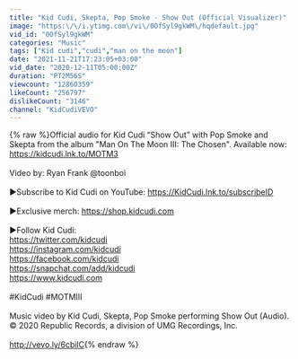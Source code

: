 ```yaml
---
title: "Kid Cudi, Skepta, Pop Smoke - Show Out (Official Visualizer)"
image: "https:\/\/i.ytimg.com\/vi\/0OfSyl9gkWM\/hqdefault.jpg"
vid_id: "0OfSyl9gkWM"
categories: "Music"
tags: ["Kid cudi","cudi","man on the moon"]
date: "2021-11-21T17:23:05+03:00"
vid_date: "2020-12-11T05:00:00Z"
duration: "PT2M56S"
viewcount: "12860359"
likeCount: "256797"
dislikeCount: "3146"
channel: "KidCudiVEVO"
---
```

{% raw %}Official audio for Kid Cudi “Show Out” with Pop Smoke and Skepta from the album &quot;Man On The Moon III: The Chosen&quot;. Available now: <a rel="nofollow" target="blank" href="https://kidcudi.lnk.to/MOTM3">https://kidcudi.lnk.to/MOTM3</a><br /><br />Video by: Ryan Frank @toonboi<br /><br />►Subscribe to Kid Cudi on YouTube: <a rel="nofollow" target="blank" href="https://KidCudi.lnk.to/subscribeID">https://KidCudi.lnk.to/subscribeID</a><br /><br />►Exclusive merch: <a rel="nofollow" target="blank" href="https://shop.kidcudi.com">https://shop.kidcudi.com</a><br /><br />►Follow Kid Cudi:<br /><a rel="nofollow" target="blank" href="https://twitter.com/kidcudi">https://twitter.com/kidcudi</a><br /><a rel="nofollow" target="blank" href="https://instagram.com/kidcudi">https://instagram.com/kidcudi</a><br /><a rel="nofollow" target="blank" href="https://facebook.com/kidcudi">https://facebook.com/kidcudi</a><br /><a rel="nofollow" target="blank" href="https://snapchat.com/add/kidcudi">https://snapchat.com/add/kidcudi</a><br /><a rel="nofollow" target="blank" href="https://www.kidcudi.com">https://www.kidcudi.com</a><br /><br />#KidCudi #MOTMIII<br /><br />Music video by Kid Cudi, Skepta, Pop Smoke performing Show Out (Audio). © 2020 Republic Records, a division of UMG Recordings, Inc.<br /><br /><a rel="nofollow" target="blank" href="http://vevo.ly/6cbilC">http://vevo.ly/6cbilC</a>{% endraw %}
